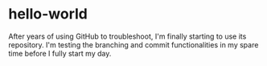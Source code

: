 # hello-world
After years of using GitHub to troubleshoot, I'm finally starting to use its repository.
I'm testing the branching and commit functionalities in my spare time before I fully start my day.

